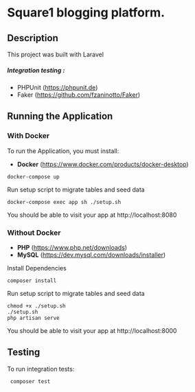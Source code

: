 # Square1 blogging platform.

## Description
This project was built with Laravel

##### Integration testing :
- PHPUnit (https://phpunit.de)
- Faker (https://github.com/fzaninotto/Faker)

## Running the Application

### With Docker
To run the Application, you must install:
- **Docker** (https://www.docker.com/products/docker-desktop)

```
docker-compose up
```
Run setup script to migrate tables and seed data 

```
docker-compose exec app sh ./setup.sh
```
You should be able to visit your app at http://localhost:8080

### Without Docker
- **PHP** (https://www.php.net/downloads)
- **MySQL** (https://dev.mysql.com/downloads/installer)

Install Dependencies
```
composer install
```

Run setup script to migrate tables and seed data
```
chmod +x ./setup.sh
./setup.sh 
php artisan serve
```

You should be able to visit your app at http://localhost:8000

## Testing
To run integration tests:
```
 composer test
```
